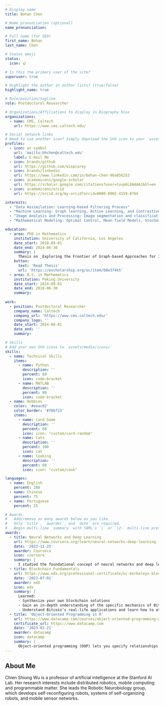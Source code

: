```yaml
---
# Display name
title: Bohan Chen

# Name pronunciation (optional)
name_pronunciation: 

# Full name (for SEO)
first_name: Bohan
last_name: Chen

# Status emoji
status:
  icon: 🌞

# Is this the primary user of the site?
superuser: true

# Highlight the author in author lists? (true/false)
highlight_name: true

# Role/position/tagline
role: Postdoctoral Researcher

# Organizations/Affiliations to display in Biography blox
organizations:
  - name: CMS, Caltech
    url: https://www.cms.caltech.edu/

# Social network links
# Need to use another icon? Simply download the SVG icon to your `assets/media/icons/` folder.
profiles:
  - icon: at-symbol
    url: 'mailto:bhchen@caltech.edu'
    label: E-mail Me
  - icon: brands/github
    url: https://github.com/wispcarey
  - icon: brands/linkedin
    url: https://www.linkedin.com/in/bohan-chen-96a856253
  - icon: academicons/google-scholar
    url: https://scholar.google.com/citations?user=tuvp6L8AAAAJ&hl=en
  - icon: academicons/orcid
    url: https://orcid.org/my-orcid?orcid=0000-0002-4159-076X

interests:
  - "Data Assimilation: Learning-based Filtering Process"
  - "Machine Learning: Graph learning, Active Learning, and Contrastive Learning"
  - "Image Analysis and Processing: Image segmentation and classification, Hyperspectral image unmixing"
  - "Mathematical Modeling: Optimal Control, Mean-field Models, Stochastic Process"

education:
  - area: PhD in Mathematics
    institution: University of California, Los Angeles
    date_start: 2018-09-01
    date_end: 2024-06-30
    summary: |
      Thesis on _Exploring the Frontier of Graph-based Approaches for Image and Document Analysis_. Supervised by [Prof Andrea Bertozzi](https://www.math.ucla.edu/~bertozzi/). 
    button:
      text: 'Read Thesis'
      url: 'https://escholarship.org/uc/item/68w374k5'
  - area: B.S. in Mathematics
    institution: Peking University
    date_start: 2014-09-01
    date_end: 2018-06-30
    summary: 
      
work:
  - position: Postdoctoral Researcher 
    company_name: Caltech
    company_url: 'https://www.cms.caltech.edu/'
    company_logo: ''
    date_start: 2024-08-01
    date_end: ''
    summary: 

# Skills
# Add your own SVG icons to `assets/media/icons/`
skills:
  - name: Technical Skills
    items:
      - name: Python
        description: ''
        percent: 80
        icon: code-bracket
      - name: MATLAB
        description: ''
        percent: 80
        icon: code-bracket
  - name: Hobbies
    color: '#eeac02'
    color_border: '#f0bf23'
    items:
      - name: Card Game 
        description: ''
        percent: 60
        icon: icon: "custom/card-random"
      - name: Cats
        description: ''
        percent: 100
        icon: cat
      - name: Cooking
        description: ''
        percent: 80
        icon: icon: "custom/cook"

languages:
  - name: English
    percent: 100
  - name: Chinese
    percent: 75
  - name: Portuguese
    percent: 25

# Awards.
#   Add/remove as many awards below as you like.
#   Only `title`, `awarder`, and `date` are required.
#   Begin multi-line `summary` with YAML's `|` or `|2-` multi-line prefix and indent 2 spaces below.
awards:
  - title: Neural Networks and Deep Learning
    url: https://www.coursera.org/learn/neural-networks-deep-learning
    date: '2023-11-25'
    awarder: Coursera
    icon: coursera
    summary: |
      I studied the foundational concept of neural networks and deep learning. By the end, I was familiar with the significant technological trends driving the rise of deep learning; build, train, and apply fully connected deep neural networks; implement efficient (vectorized) neural networks; identify key parameters in a neural network’s architecture; and apply deep learning to your own applications.
  - title: Blockchain Fundamentals
    url: https://www.edx.org/professional-certificate/uc-berkeleyx-blockchain-fundamentals
    date: '2023-07-01'
    awarder: edX
    icon: edx
    summary: |
      Learned:
      - Synthesize your own blockchain solutions
      - Gain an in-depth understanding of the specific mechanics of Bitcoin
      - Understand Bitcoin’s real-life applications and learn how to attack and destroy Bitcoin, Ethereum, smart contracts and Dapps, and alternatives to Bitcoin’s Proof-of-Work consensus algorithm
  - title: 'Object-Oriented Programming in R'
    url: https://www.datacamp.com/courses/object-oriented-programming-with-s3-and-r6-in-r
    certificate_url: https://www.datacamp.com
    date: '2023-01-21'
    awarder: datacamp
    icon: datacamp
    summary: |
      Object-oriented programming (OOP) lets you specify relationships between functions and the objects that they can act on, helping you manage complexity in your code. This is an intermediate level course, providing an introduction to OOP, using the S3 and R6 systems. S3 is a great day-to-day R programming tool that simplifies some of the functions that you write. R6 is especially useful for industry-specific analyses, working with web APIs, and building GUIs.
---
```


## About Me

Chien Shiung Wu is a professor of artificial intelligence at the Stanford AI Lab. Her research interests include distributed robotics, mobile computing and programmable matter. She leads the Robotic Neurobiology group, which develops self-reconfiguring robots, systems of self-organizing robots, and mobile sensor networks.
